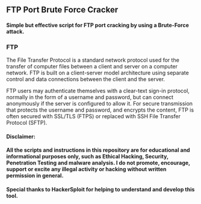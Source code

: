 ## FTP Port Brute Force Cracker

#### Simple but effective script for FTP port cracking by using a Brute-Force attack.

### FTP
The File Transfer Protocol is a standard network protocol used for the transfer of computer files between a client and server on a computer network.
FTP is built on a client-server model architecture using separate control and data connections between the client and the server.

FTP users may authenticate themselves with a clear-text sign-in protocol, normally in the form of a username and password, but can connect anonymously if the server is configured to allow it. For secure transmission that protects the username and password, and encrypts the content, FTP is often secured with SSL/TLS (FTPS) or replaced with SSH File Transfer Protocol (SFTP).
<br />

#### Disclaimer:
#### All the scripts and instructions in this repository are for educational and informational purposes only, such as Ethical Hacking, Security, Penetration Testing and malware analysis. I do not promote, encourage, support or excite any illegal activity or hacking without written permission in general.


#### Special thanks to HackerSploit for helping to understand and develop this tool.
